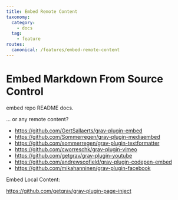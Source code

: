 ```yaml
---
title: Embed Remote Content
taxonomy:
  category: 
    - docs
  tag:
    - feature
routes:
  canonical: /features/embed-remote-content
---
```

# Embed Markdown From Source Control

embed repo README docs.

... or any remote content?
 - https://github.com/GertSallaerts/grav-plugin-embed
 - https://github.com/Sommerregen/grav-plugin-mediaembed
 - https://github.com/sommerregen/grav-plugin-textformatter
 - https://github.com/cworreschk/grav-plugin-vimeo
 - https://github.com/getgrav/grav-plugin-youtube
 - https://github.com/andrewscofield/grav-plugin-codepen-embed
 - https://github.com/mikahanninen/grav-plugin-facebook
 

Embed Local Content:

https://github.com/getgrav/grav-plugin-page-inject
